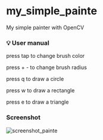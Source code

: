 # my_simple_painte
My simple painter with OpenCV

### :bulb: User manual

press tap to change brush color

press + - to change brush radius

press q to draw a circle

press w to draw a rectangle

press e to draw a triangle

### Screenshot

![screenshot_painte](https://user-images.githubusercontent.com/71507364/225652292-0c574ac4-f77c-4831-92f5-0c52d9623609.JPG)

